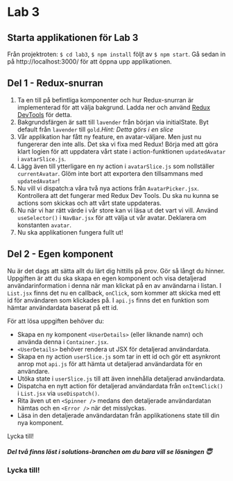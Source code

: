 # Lab 3

## Starta applikationen för Lab 3

Från projektroten: `$ cd lab3`, `$ npm install` följt av `$ npm start`. Gå sedan in på http://localhost:3000/ för att öppna upp applikationen.

## Del 1 - Redux-snurran

1. Ta en till på befintliga komponenter och hur Redux-snurran är implementerad för att välja bakgrund. Ladda ner och använd [Redux DevTools](https://chrome.google.com/webstore/detail/redux-devtools/lmhkpmbekcpmknklioeibfkpmmfibljd) för detta.
2. Bakgrundsfärgen är satt till `lavender` från början via initialState. Byt default från `lavender` till `gold`._Hint: Detta görs i en slice_
3. Vår applikation har fått ny feature, en avatar-väljare. Men just nu fungererar den inte alls. Det ska vi fixa med Redux! Börja med att göra klart logien för att uppdatera vårt state i action-funktionen `updatedAvatar` i `avatarSlice.js`.
4. Lägg även till ytterligare en ny action i `avatarSlice.js` som nollställer `currentAvatar`. Glöm inte bort att exportera den tillsammans med `updatedAvatar`!
5. Nu vill vi dispatch:a våra två nya actions från `AvatarPicker.jsx`. Kontrollera att det fungerar med Redux Dev Tools. Du ska nu kunna se actions som skickas och att vårt state uppdateras.
6. Nu när vi har rätt värde i vår store kan vi läsa ut det vart vi vill. Använd `useSelector()` i `NavBar.jsx` för att välja ut vår avatar. Deklarera om konstanten `avatar`.
7. Nu ska applikationen fungera fullt ut!

## Del 2 - Egen komponent

Nu är det dags att sätta allt du lärt dig hittills på prov. Gör så långt du hinner. Uppgiften är att du ska skapa en egen komponent och visa detaljerad användarinformation i denna när man klickat på en av användarna i listan. I `List.jsx` finns det nu en callback, `onClick`, som kommer att skicka med ett id för användaren som klickades på. I `api.js` finns det en funktion som hämtar användardata baserat på ett id.

För att lösa uppgiften behöver du:

- Skapa en ny komponent `<UserDetails>` (eller liknande namn) och använda denna i `Container.jsx`.
- `<UserDetails>` behöver rendera ut JSX för detaljerad användardata.
- Skapa en ny action `userSlice.js` som tar in ett id och gör ett asynkront anrop mot `api.js` för att hämta ut detaljerad användardata för en användare.
- Utöka state i `userSlice.js` till att även innehålla detaljerad användardata.
- Dispatcha en nytt action för detaljerad användardata från `onItemClick()` i `List.jsx` via `useDispatch()`.
- Rita även ut en `<Spinner />` medans den detaljerade användardatan hämtas och en `<Error />` när det misslyckas.
- Läsa in den detaljerade användardatan från applikationens state till din nya komponent.

Lycka till!

##### _Del två finns löst i solutions-branchen om du bara vill se lösningen_ 😇

### Lycka till!
